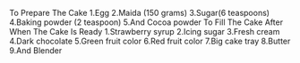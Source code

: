To Prepare The Cake
1.Egg 
2.Maida (150 grams)
3.Sugar(6 teaspoons)
4.Baking powder (2 teaspoon)
5.And Cocoa powder 
To Fill The Cake After When The Cake Is Ready
1.Strawberry syrup
2.Icing sugar 
3.Fresh cream
4.Dark chocolate
5.Green fruit color
6.Red fruit color
7.Big cake tray
8.Butter
9.And Blender